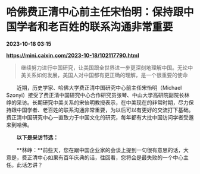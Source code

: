 # 哈佛费正清中心前主任宋怡明：保持跟中国学者和老百姓的联系沟通非常重要

**2023-10-18 03:15**

**https://mini.caixin.com/2023-10-18/102117790.html**

> 继续努力进行中国研究，让美国跟全世界进一步更深刻地理解中国。无论中美关系如何发展，美国人对中国都有更正确的理解，是一个很重要的使命

  
  
  

　　近期，历史学家、哈佛大学费正清中国研究中心前主任宋怡明（Michael Szonyi）接受了费正清中国研究中心合作研究员张琴、中山大学高研院副院长林峥的采访。长期研究中美关系的宋怡明教授表示，在中美现在的非常时期，尽力保持跟中国学者、老百姓的联系沟通非常重要，为以后可以有更好的交流打下基础。费正清中国研究中心一直致力于中国文化的研究，每年都有大批中国访问学者受邀来到哈佛。

　　**以下是采访节选：**

　　**林峥：**前些天，您在跟中国企业家的会谈上提到一句很有意思的话，大意是，费正清中心如果有百年庆典的话，往回看，您将会是最失败的一个中心主任。此话怎讲？